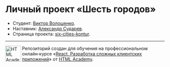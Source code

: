 # Личный проект «Шесть городов»

* Студент: [Виктор Волошенко](https://up.htmlacademy.ru/react-individual/3/user/2401969).
* Наставник: [Александр Сударев](https://htmlacademy.ru/profile/id1152185).
* Страница проекта: [six-cities-kontur](https://vercel.com/vikkont79s-projects/2401969-six-cities-3).

---

<a href="https://htmlacademy.ru/intensive/react"><img align="left" width="50" height="50" title="HTML Academy" src="https://up.htmlacademy.ru/static/img/intensive/react/logo-for-github.png"></a>

Репозиторий создан для обучения на профессиональном онлайн‑курсе «[React. Разработка сложных клиентских приложений](https://htmlacademy.ru/intensive/react)» от [HTML Academy](https://htmlacademy.ru).
